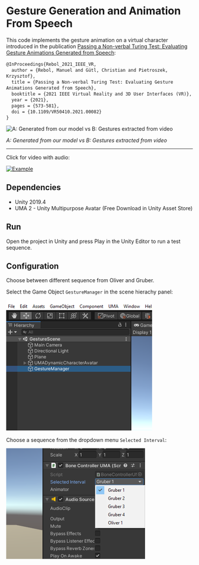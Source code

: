 # Gesture Generation and Animation From Speech

This code implements the gesture animation on a virtual character introduced in the publication [Passing a Non-verbal Turing Test: Evaluating Gesture Animations Generated from Speech](https://arxiv.org/abs/2107.00712):

    @InProceedings{Rebol_2021_IEEE_VR,
      author = {Rebol, Manuel and Gütl, Christian and Pietroszek, Krzysztof},
      title = {Passing a Non-verbal Turing Test: Evaluating Gesture Animations Generated from Speech}, 
      booktitle = {2021 IEEE Virtual Reality and 3D User Interfaces (VR)}, 
      year = {2021},
      pages = {573-581},
      doi = {10.1109/VR50410.2021.00082}
    } 
    
![A: Generated from our model vs B: Gestures extracted from video](https://github.com/mrebol/Gesture-Generation-From-Speech/blob/main/media/ours-vs-video.gif)

*A: Generated from our model vs B: Gestures extracted from video*

___
Click for video with audio:

[![Example](https://img.youtube.com/vi/EymqvsYJs_8/0.jpg)](https://www.youtube.com/watch?v=EymqvsYJs_8)


## Dependencies
+ Unity 2019.4
+ UMA 2 - Unity Multipurpose Avatar (Free Download in Unity Asset Store)


## Run

Open the project in Unity and press Play in the Unity Editor to run a test sequence.

## Configuration

Choose between different sequence from Oliver and Gruber. 

Select the Game Object `GestureManager` in the scene hierachy panel:

![Scene Hierachy Panel](https://github.com/mrebol/Gestures-From-Speech/blob/main/media/gesture-manager.png)

Choose a sequence from the dropdown menu `Selected Interval`:

![Selected Interval](https://github.com/mrebol/Gestures-From-Speech/blob/main/media/speaker-select.png)



